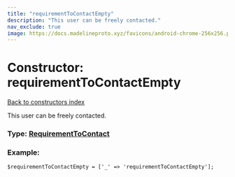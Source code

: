 ```yaml
---
title: "requirementToContactEmpty"
description: "This user can be freely contacted."
nav_exclude: true
image: https://docs.madelineproto.xyz/favicons/android-chrome-256x256.png
---
```

# Constructor: requirementToContactEmpty  
[Back to constructors index](/API_docs/constructors/index.html)



This user can be freely contacted.




### Type: [RequirementToContact](/API_docs/types/RequirementToContact.html)


### Example:

```
$requirementToContactEmpty = ['_' => 'requirementToContactEmpty'];
```  
